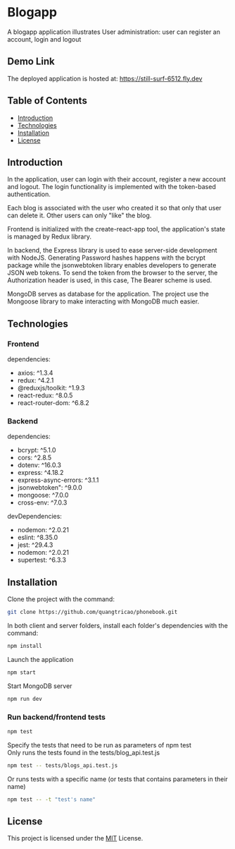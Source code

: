 # Blogapp

A blogapp application illustrates User administration: user can register an account, login and logout

## Demo Link

The deployed application is hosted at: https://still-surf-6512.fly.dev

## Table of Contents

- [Introduction](#overview)
- [Technologies](#technologies)
- [Installation](#installation)
- [License](#license)

## Introduction

In the application, user can login with their account, register a new account and logout. The login functionality is implemented with the token-based authentication.

Each blog is associated with the user who created it so that only that user can delete it. Other users can only "like" the blog.

Frontend is initialized with the create-react-app tool, the application's state is managed by Redux library.

In backend, the Express library is used to ease server-side development with NodeJS. Generating Password hashes happens with the bcrypt package
while the jsonwebtoken library enables developers to generate JSON web tokens. To send the token from the browser to the server, the Authorization header is used, in this case, The Bearer scheme is used.

MongoDB serves as database for the application. The project use the Mongoose library to make interacting with MongoDB much easier.

## Technologies

### Frontend

dependencies:
* axios: ^1.3.4
* redux: ^4.2.1
* @reduxjs/toolkit: ^1.9.3
* react-redux: ^8.0.5
* react-router-dom: ^6.8.2

### Backend

dependencies:
* bcrypt: ^5.1.0
* cors: ^2.8.5
* dotenv: ^16.0.3
* express: ^4.18.2
* express-async-errors: ^3.1.1
* jsonwebtoken": ^9.0.0
* mongoose: ^7.0.0
* cross-env: ^7.0.3

devDependencies:
* nodemon: ^2.0.21
* eslint: ^8.35.0
* jest: ^29.4.3
* nodemon: ^2.0.21
* supertest: ^6.3.3

## Installation

Clone the project with the command:

```sh
git clone https://github.com/quangtricao/phonebook.git
```

In both client and server folders, install each folder's dependencies with the command:

```sh
npm install
```

Launch the application

```sh
npm start
```

Start MongoDB server

```sh
npm run dev
```

### Run backend/frontend tests

```sh
npm test
```

Specify the tests that need to be run as parameters of npm test <br/>
Only runs the tests found in the tests/blog_api.test.js

```sh
npm test -- tests/blogs_api.test.js
```

Or runs tests with a specific name (or tests that contains parameters in their name)

```sh
npm test -- -t "test's name"
```

## License

This project is licensed under the [MIT](https://choosealicense.com/licenses/mit/) License.